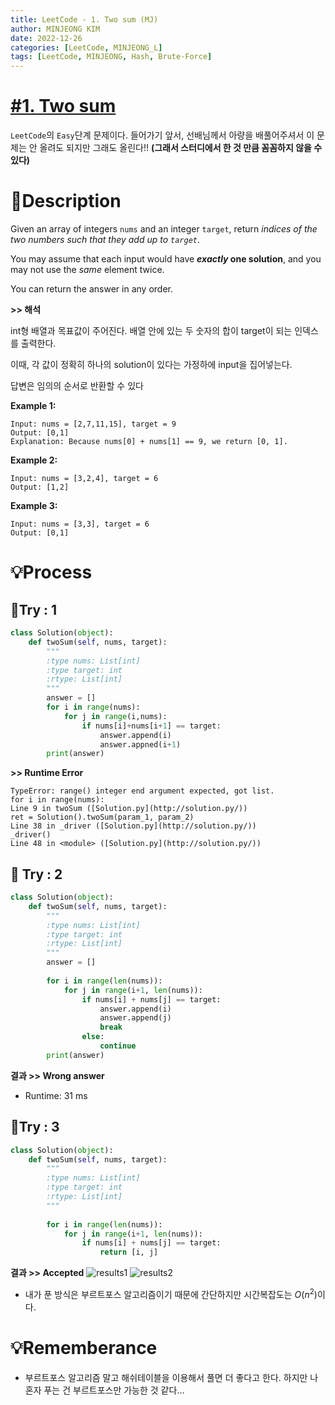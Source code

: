 ```yaml
---
title: LeetCode - 1. Two sum (MJ)
author: MINJEONG KIM
date: 2022-12-26
categories: [LeetCode, MINJEONG_L]
tags: [LeetCode, MINJEONG, Hash, Brute-Force]
---
```


# [#1. Two sum](https://leetcode.com/problems/two-sum/)
`LeetCode`의 `Easy`단계 문제이다. 
들어가기 앞서, 선배님께서 아량을 배풀어주셔서 이 문제는 안 올려도 되지만 그래도 올린다!!
**(그래서 스터디에서 한 것 만큼 꼼꼼하지 않을 수 있다)**

# 📖Description

Given an array of integers `nums` and an integer `target`, return *indices of the two numbers such that they add up to `target`*.

You may assume that each input would have ***exactly* one solution**, and you may not use the *same* element twice.

You can return the answer in any order.

**>> 해석**

int형 배열과 목표값이 주어진다. 배열 안에 있는 두 숫자의 합이 target이 되는 인덱스를 출력한다.

이때, 각 값이 정확히 하나의 solution이 있다는 가정하에 input을 집어넣는다. 

답변은 임의의 순서로 반환할 수 있다

**Example 1:**

```
Input: nums = [2,7,11,15], target = 9
Output: [0,1]
Explanation: Because nums[0] + nums[1] == 9, we return [0, 1].

```

**Example 2:**

```
Input: nums = [3,2,4], target = 6
Output: [1,2]

```

**Example 3:**

```
Input: nums = [3,3], target = 6
Output: [0,1]
```

# 💡Process

## 🚩Try : 1

```python
class Solution(object):
    def twoSum(self, nums, target):
        """
        :type nums: List[int]
        :type target: int
        :rtype: List[int]
        """
        answer = []
        for i in range(nums):
            for j in range(i,nums):
                if nums[i]+nums[i+1] == target:
                    answer.append(i)
                    answer.appned(i+1)
        print(answer)
```

**>> Runtime Error**
```
TypeError: range() integer end argument expected, got list.
for i in range(nums):
Line 9 in twoSum ([Solution.py](http://solution.py/))
ret = Solution().twoSum(param_1, param_2)
Line 38 in _driver ([Solution.py](http://solution.py/))
_driver()
Line 48 in <module> ([Solution.py](http://solution.py/))
```

## 🚩 Try : 2

```python
class Solution(object):
    def twoSum(self, nums, target):
        """
        :type nums: List[int]
        :type target: int
        :rtype: List[int]
        """
        answer = []
   
        for i in range(len(nums)):
            for j in range(i+1, len(nums)):
                if nums[i] + nums[j] == target:
                    answer.append(i)
                    answer.append(j)
                    break
                else:
                    continue
        print(answer)
```

**결과 >> Wrong answer**

- Runtime: 31 ms

## 🚩Try : 3

```python
class Solution(object):
    def twoSum(self, nums, target):
        """
        :type nums: List[int]
        :type target: int
        :rtype: List[int]
        """
  
        for i in range(len(nums)):
            for j in range(i+1, len(nums)):
                if nums[i] + nums[j] == target:
                    return [i, j]
```

**결과 >> Accepted** 
![results1](https://user-images.githubusercontent.com/101111603/210126140-e0ef26eb-b003-4527-a9d1-7391a2ecd91f.jpg)
![results2](https://user-images.githubusercontent.com/101111603/210126143-750830e5-b722-48d3-aa1e-f68912b5af55.jpg)


- 내가 푼 방식은 부르트포스 알고리즘이기 때문에 간단하지만 시간복잡도는 $O(n^2)$이다.

# 💡Rememberance

- 부르트포스 알고리즘 말고 해쉬테이블을 이용해서 풀면 더 좋다고 한다. 하지만 나 혼자 푸는 건 부르트포스만 가능한 것 같다…
